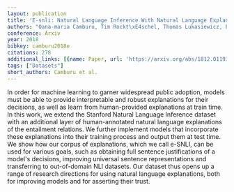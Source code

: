 ```yaml
---
layout: publication
title: 'E-snli: Natural Language Inference With Natural Language Explanations'
authors: "Oana-maria Camburu, Tim Rockt\xE4schel, Thomas Lukasiewicz, Phil Blunsom"
conference: Arxiv
year: 2018
bibkey: camburu2018e
citations: 278
additional_links: [{name: Paper, url: 'https://arxiv.org/abs/1812.01193'}]
tags: ["Datasets"]
short_authors: Camburu et al.
---
```

In order for machine learning to garner widespread public adoption, models
must be able to provide interpretable and robust explanations for their
decisions, as well as learn from human-provided explanations at train time. In
this work, we extend the Stanford Natural Language Inference dataset with an
additional layer of human-annotated natural language explanations of the
entailment relations. We further implement models that incorporate these
explanations into their training process and output them at test time. We show
how our corpus of explanations, which we call e-SNLI, can be used for various
goals, such as obtaining full sentence justifications of a model's decisions,
improving universal sentence representations and transferring to out-of-domain
NLI datasets. Our dataset thus opens up a range of research directions for
using natural language explanations, both for improving models and for
asserting their trust.
